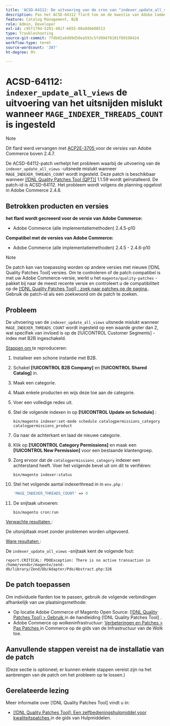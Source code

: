 ```yaml
---
title: 'ACSD-64112: De uitvoering van de cron van "indexer_update_all_views" mislukt wanneer "MAGE_INDEXER_THREADS_COUNT" is ingesteld'
description: Pas het ACSD-64112 flard toe om de kwestie van Adobe Commerce te bevestigen waar de &grave; indexer_update_all_views' kroonuitvoering ontbreekt wanneer &grave; MAGE_INDEXER_THREADS_COUNT &grave; wordt geplaatst.
feature: Catalog Management, B2B
role: Admin, Developer
exl-id: c95f179d-5291-481f-b655-08a9db608513
type: Troubleshooting
source-git-commit: 7fdb02a6d89d50ea593c5fd99d78101f89198424
workflow-type: tm+mt
source-wordcount: '387'
ht-degree: 0%

---
```


# ACSD-64112: `indexer_update_all_views` de uitvoering van het uitsnijden mislukt wanneer `MAGE_INDEXER_THREADS_COUNT` is ingesteld

>[!NOTE]
>
>Dit flard werd vervangen met [ ACP2E-3705 ](/help/tools/quality-patches-tool/patches-available-in-qpt/v1-1-61/acp2e-3705-fixes-an-issue-where-the-indexer.md) voor de versies van Adobe Commerce boven 2.4.7.

De ACSD-64112-patch verhelpt het probleem waarbij de uitvoering van de `indexer_update_all_views` -uitsnede mislukt wanneer `MAGE_INDEXER_THREADS_COUNT` wordt ingesteld. Deze patch is beschikbaar wanneer [[!DNL Quality Patches Tool (QPT)]](/help/tools/quality-patches-tool/quality-patches-tool-to-self-serve-quality-patches.md) 1.1.59 wordt geïnstalleerd. De patch-id is ACSD-64112. Het probleem wordt volgens de planning opgelost in Adobe Commerce 2.4.8.

## Betrokken producten en versies

**het flard wordt gecreeerd voor de versie van Adobe Commerce:**

* Adobe Commerce (alle implementatiemethoden) 2.4.5-p10

**Compatibel met de versies van Adobe Commerce:**

* Adobe Commerce (alle implementatiemethoden) 2.4.5 - 2.4.6-p10

>[!NOTE]
>
>De patch kan van toepassing worden op andere versies met nieuwe [!DNL Quality Patches Tool] versies. Om te controleren of de patch compatibel is met uw Adobe Commerce-versie, werkt u het `magento/quality-patches` -pakket bij naar de meest recente versie en controleert u de compatibiliteit op de [[!DNL Quality Patches Tool] : zoek naar patches op de pagina ](https://experienceleague.adobe.com/tools/commerce-quality-patches/index.html) . Gebruik de patch-id als een zoekwoord om de patch te zoeken.

## Probleem

De uitvoering van de `indexer_update_all_views` uitsnede mislukt wanneer `MAGE_INDEXER_THREADS_COUNT` wordt ingesteld op een waarde groter dan 2, wat specifiek van invloed is op de [!UICONTROL Customer Segments] -index met B2B ingeschakeld.

<u> Stappen om </u> te reproduceren:

1. Installeer een schone instantie met B2B.
1. Schakel **[!UICONTROL B2B Company]** en **[!UICONTROL Shared Catalog]** in.
1. Maak een categorie.
1. Maak enkele producten en wijs deze toe aan de categorie.
1. Voer een volledige redex uit.
1. Stel de volgende indexen in op **[!UICONTROL Update on Schedule]** :

   ```
   bin/magento indexer:set-mode schedule catalogpermissions_category catalogpermissions_product
   ```

1. Ga naar de achterkant en laad de nieuwe categorie.
1. Klik op **[!UICONTROL Category Permissions]** en maak een **[!UICONTROL New Permission]** voor een bestaande klantengroep.
1. Zorg ervoor dat de `catalogpermissions_category` indexer een achterstand heeft. Voer het volgende bevel uit om dit te verifiëren:

   ```
   bin/magento indexer:status
   ```

1. Stel het volgende aantal indexerthread in in `env.php` :

   ```php
   'MAGE_INDEXER_THREADS_COUNT' => 8
   ```

1. De snijtaak uitvoeren:

   ```
   bin/magento cron:run
   ```

<u> Verwachte resultaten </u>:

De uitsnijdtaak moet zonder problemen worden uitgevoerd.

<u> Ware resultaten </u>:

De `indexer_update_all_views` -snijtaak kent de volgende fout:

```
report.CRITICAL: PDOException: There is no active transaction in /home/vendor/magento/zend-db/library/Zend/Db/Adapter/Pdo/Abstract.php:326
```

## De patch toepassen

Om individuele flarden toe te passen, gebruik de volgende verbindingen afhankelijk van uw plaatsingsmethode:

* Op locatie Adobe Commerce of Magento Open Source: [[!DNL Quality Patches Tool] > Gebruik ](/help/tools/quality-patches-tool/usage.md) in de handleiding [!DNL Quality Patches Tool] .
* Adobe Commerce op wolkeninfrastructuur: [ Verbeteringen en Patches > Pas Patches ](https://experienceleague.adobe.com/docs/commerce-cloud-service/user-guide/develop/upgrade/apply-patches.html) in Commerce op de gids van de Infrastructuur van de Wolk toe.

## Aanvullende stappen vereist na de installatie van de patch

(Deze sectie is optioneel; er kunnen enkele stappen vereist zijn na het aanbrengen van de patch om het probleem op te lossen.) 

## Gerelateerde lezing

Meer informatie over [!DNL Quality Patches Tool] vindt u in:

* [[!DNL Quality Patches Tool]: Een zelfbedieningshulpmiddel voor kwaliteitspatches ](/help/tools/quality-patches-tool/quality-patches-tool-to-self-serve-quality-patches.md) in de gids van Hulpmiddelen.
